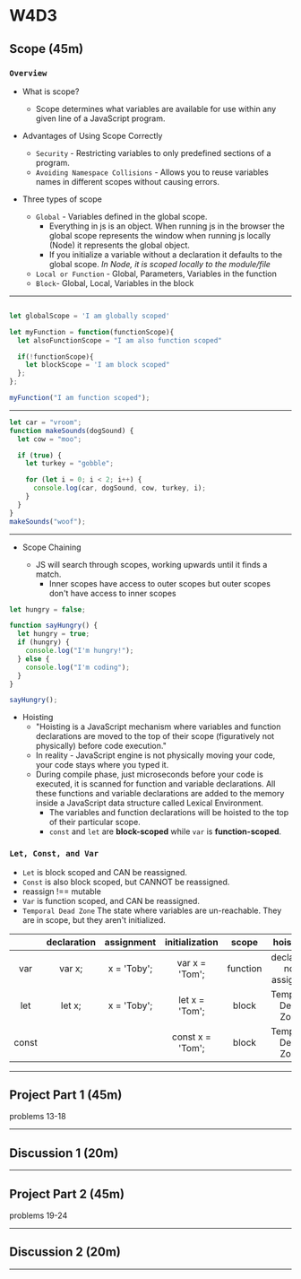 # W4D3

## Scope (45m)

### `Overview`

- What is scope?

  - Scope determines what variables are available for use within any given line
    of a JavaScript program.

- Advantages of Using Scope Correctly

  - `Security` - Restricting variables to only predefined sections of a program.
  - `Avoiding Namespace Collisions` - Allows you to reuse variables
    names in different scopes without causing errors.

- Three types of scope

  - `Global` - Variables defined in the global scope.
    - Everything in js is an object. When running js in the browser the global
      scope represents the window when running js locally (Node) it represents the
      global object.
    - If you initialize a variable without a declaration it defaults to the
      global scope. *In Node, it is scoped locally to the module/file*
  - `Local or Function` - Global, Parameters, Variables in the function
  - `Block`- Global, Local, Variables in the block

---

```js

let globalScope = 'I am globally scoped'

let myFunction = function(functionScope){
  let alsoFunctionScope = "I am also function scoped"

  if(!functionScope){
    let blockScope = 'I am block scoped"
  };
};

myFunction("I am function scoped");

```

---

```js
let car = "vroom";
function makeSounds(dogSound) {
  let cow = "moo";

  if (true) {
    let turkey = "gobble";

    for (let i = 0; i < 2; i++) {
      console.log(car, dogSound, cow, turkey, i);
    }
  }
}
makeSounds("woof");
```

---

- Scope Chaining

  - JS will search through scopes, working upwards until it finds a match.
    - Inner scopes have access to outer scopes but outer scopes don't have
      access to inner scopes

```js
let hungry = false;

function sayHungry() {
  let hungry = true;
  if (hungry) {
    console.log("I'm hungry!");
  } else {
    console.log("I'm coding");
  }
}

sayHungry();
```

- Hoisting
  - "Hoisting is a JavaScript mechanism where variables and function declarations are moved to the top of their scope (figuratively not physically) before code execution."
  - In reality - JavaScript engine is not physically moving your code, your code stays where you typed it.
  - During compile phase, just microseconds before your code is executed, it is scanned for function and variable declarations. All these functions and variable declarations are added to the memory inside a JavaScript data structure called Lexical Environment.
    - The variables and function declarations will be hoisted to the top of their particular scope.
    - `const` and `let` are **block-scoped** while `var` is **function-scoped**.

### `Let, Const, and Var`

- `Let` is block scoped and CAN be reassigned.
- `Const` is also block scoped, but CANNOT be reassigned.
- reassign !== mutable
- `Var` is function scoped, and CAN be reassigned.
- `Temporal Dead Zone` The state where variables are un-reachable. They are in scope, but they aren't initialized.

|       | declaration | assignment  |  initialization  |  scope   |        hoisting        |
| :---: | :---------: | :---------: | :--------------: | :------: | :--------------------: |
|  var  |   var x;    | x = 'Toby'; |  var x = 'Tom';  | function | declared; not assigned |
|  let  |   let x;    | x = 'Toby'; |  let x = 'Tom';  |  block   |   Temporal Dead Zone   |
| const |             |             | const x = 'Tom'; |  block   |   Temporal Dead Zone   |

---

## Project Part 1 (45m)

problems 13-18

---

## Discussion 1 (20m)

---

## Project Part 2 (45m)

problems 19-24

---

## Discussion 2 (20m)

---
